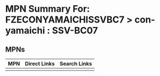 



# MPN Summary For: FZECONYAMAICHISSVBC7 > con-yamaichi : SSV-BC07

## MPNs
  

|MPN|Direct Links|Search Links|
| :--- | :--- | :--- |
||||
